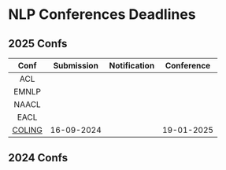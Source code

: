# NLP Conferences Deadlines

## 2025 Confs

|  Conf  | Submission    |   Notification  |   Conference  |
| :---:  |    :----:        |        :---:         |        :---:         |
|  ACL   |               |                 |               |
|  EMNLP |               |                  |                      |
|  NAACL |               |                   |                 |
|  EACL  |               |                 |                 |
| [COLING](https://coling2025.org/) |16-09-2024|  | 19-01-2025 |

## 2024 Confs


<!--stackedit_data:
eyJoaXN0b3J5IjpbLTE5OTQ5NDYyMDIsLTE4NTgxNzk5OTIsMj
A3ODc2ODgxNCwtNzE1NjcyODUyLDEwODk0NDk0MjJdfQ==
-->